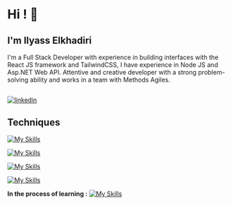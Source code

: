 
# Hi ! 👋


## I'm Ilyass Elkhadiri
I'm a Full Stack Developer with experience in building interfaces with the React JS framework and TailwindCSS, I have experience in Node JS and Asp.NET Web API. Attentive and creative developer with a strong problem-solving ability and works in a team with Methods Agiles.


## 
[![linkedin](https://img.shields.io/badge/linkedin-0A66C2?style=for-the-badge&logo=linkedin&logoColor=white)](https://www.linkedin.com/in/ilyass-elkhadiri/)
## Techniques

[![My Skills](https://skillicons.dev/icons?i=js,html,css,react,styledcomponents,tailwind,bootstrap)](#)


[![My Skills](https://skillicons.dev/icons?i=express,nodejs,net,cs)](#)


[![My Skills](https://skillicons.dev/icons?i=mysql,mongodb,prisma)](#)


[![My Skills](https://skillicons.dev/icons?i=vscode,visualstudio,git,github,figma,postman,nginx,gcp,linux)](#)

**In the process of learning :**
[![My Skills](https://skillicons.dev/icons?i=nestjs,nextjs,graphql)](#)


